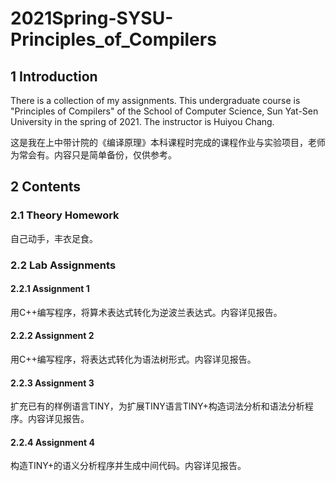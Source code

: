 # 2021Spring-SYSU-Principles_of_Compilers

## 1 Introduction

There is a collection of my assignments. This undergraduate course is "Principles of Compilers" of the School of Computer Science, Sun Yat-Sen University in the spring of 2021. The instructor is Huiyou Chang. 

这是我在上中带计院的《编译原理》本科课程时完成的课程作业与实验项目，老师为常会有。内容只是简单备份，仅供参考。

## 2 Contents

### 2.1 Theory Homework

自己动手，丰衣足食。

### 2.2 Lab Assignments

#### 2.2.1 Assignment 1
用C++编写程序，将算术表达式转化为逆波兰表达式。内容详见报告。

#### 2.2.2 Assignment 2
用C++编写程序，将表达式转化为语法树形式。内容详见报告。

#### 2.2.3 Assignment 3
扩充已有的样例语言TINY，为扩展TINY语言TINY+构造词法分析和语法分析程序。内容详见报告。

#### 2.2.4 Assignment 4
构造TINY+的语义分析程序并生成中间代码。内容详见报告。
